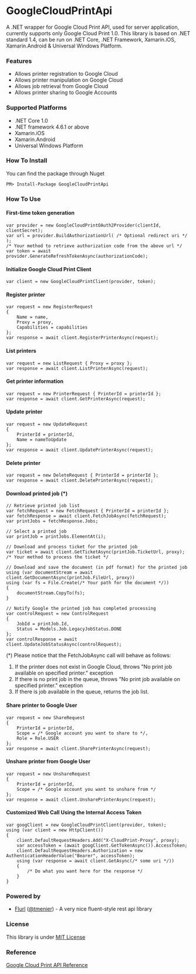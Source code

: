 # GoogleCloudPrintApi
A .NET wrapper for Google Cloud Print API, used for server application, currently supports only Google Cloud Print 1.0. This library is based on .NET standard 1.4, can be run on .NET Core, .NET Framework, Xamarin.iOS, Xamarin.Android & Universal Windows Platform.

### Features
* Allows printer registration to Google Cloud
* Allows printer manipulation on Google Cloud
* Allows job retrieval from Google Cloud
* Allows printer sharing to Google Accounts

### Supported Platforms
* .NET Core 1.0
* .NET framework 4.6.1 or above
* Xamarin.iOS
* Xamarin.Android
* Universal Windows Platform

### How To Install
You can find the package through Nuget

	PM> Install-Package GoogleCloudPrintApi

### How To Use

#### First-time token generation
	var provider = new GoogleCloudPrintOAuth2Provider(clientId, clientSecret);
	var url = provider.BuildAuthorizationUrl( /* Optional redirect uri */ );
	/* Your method to retrieve authorization code from the above url */
	var token = await provider.GenerateRefreshTokenAsync(authorizationCode);
	

#### Initialize Google Cloud Print Client
	var client = new GoogleCloudPrintClient(provider, token);
	
#### Register printer
	var request = new RegisterRequest
	{
		Name = name,
		Proxy = proxy,
		Capabilities = capabilities
	};
	var response = await client.RegisterPrinterAsync(request);
	
#### List printers
	var request = new ListRequest { Proxy = proxy };
	var response = await client.ListPrinterAsync(request);
	
#### Get printer information
	var request = new PrinterRequest { PrinterId = printerId };
	var response = await client.GetPrinterAsync(request);
	
#### Update printer
	var request = new UpdateRequest
	{
		PrinterId = printerId,
		Name = nameToUpdate
	};
	var response = await client.UpdatePrinterAsync(request);
	
#### Delete printer
	var request = new DeleteRequest { PrinterId = printerId };
	var response = await client.DeletePrinterAsync(request);
	
#### Download printed job (*)
	// Retrieve printed job list
	var fetchRequest = new FetchRequest { PrinterId = printerId };
	var fetchResponse = await client.FetchJobAsync(fetchRequest);
	var printJobs = fetchResponse.Jobs;
	
	// Select a printed job
	var printJob = printJobs.ElementAt(i);
	
	// Download and process ticket for the printed job
	var ticket = await client.GetTicketAsync(printJob.TicketUrl, proxy);
	/* Your method to process the ticket */
	
	// Download and save the document (in pdf format) for the printed job
	using (var documentStream = await client.GetDocumentAsync(printJob.FileUrl, proxy))
	using (var fs = File.Create(/* Your path for the document */))
	{
		documentStream.CopyTo(fs);
	}
	
	// Notify Google the printed job has completed processing
	var controlRequest = new ControlRequest
	{
		JobId = printJob.Id,
		Status = Models.Job.LegacyJobStatus.DONE
	};
	var controlResponse = await client.UpdateJobStatusAsync(controlRequest);
	
(*) Please notice that the FetchJobAsync call will behave as follows:
1. If the printer does not exist in Google Cloud, throws "No print job available on specified printer." exception
2. If there is no print job in the queue, throws "No print job available on specified printer." exception
3. If there is job available in the queue, returns the job list.


#### Share printer to Google User
	var request = new ShareRequest
	{
		PrinterId = printerId,
		Scope = /* Google account you want to share to */,
		Role = Role.USER
	};
	var response = await client.SharePrinterAsync(request);

#### Unshare printer from Google User
	var request = new UnshareRequest
	{
		PrinterId = printerId,
		Scope = /* Google account you want to unshare from */
	};
	var response = await client.UnsharePrinterAsync(request);
	
#### Customized Web Call Using the Internal Access Token
	var googClient = new GoogleCloudPrintClient(provider, token);
	using (var client = new HttpClient())
	{
		client.DefaultRequestHeaders.Add("X-CloudPrint-Proxy", proxy);
		var accessToken = (await googClient.GetTokenAsync()).AccessToken;
		client.DefaultRequestHeaders.Authorization = new AuthenticationHeaderValue("Bearer", accessToken);
		using (var response = await client.GetAsync(/* some uri */))
		{
			/* Do what you want here for the response */		
		}
	}


### Powered by
* [Flurl](https://github.com/tmenier/Flurl) ([@tmenier](https://github.com/tmenier)) - A very nice fluent-style rest api library

### License
This library is under [MIT License](https://github.com/salmonthinlion/GoogleCloudPrintApi/blob/master/LICENSE)

### Reference
[Google Cloud Print API Reference](https://developers.google.com/cloud-print/docs/proxyinterfaces)
	
	
